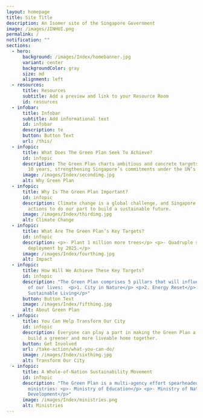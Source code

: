 ```yaml
---
layout: homepage
title: Site Title
description: An Isomer site of the Singapore Government
image: /images/JINHUI.png
permalink: /
notification: ""
sections:
  - hero:
      background: /images/Index/homebanner.jpg
      variant: center
      backgroundColor: gray
      size: md
      alignment: left
  - resources:
      title: Resources
      subtitle: Add a preview and link to your Resource Room
      id: resources
  - infobar:
      title: Infobar
      subtitle: Add informational text
      id: infobar
      description: te
      button: Button Text
      url: /this/
  - infopic:
      title: What Does The Green Plan Seek To Achieve?
      id: infopic
      description: The Green Plan charts ambitious and concrete targets over the next
        10 years, strengthening Singapore’s commitments under the UN’s 2030
      image: /images/Index/secondimg.jpg
      alt: Why Green Plan
  - infopic:
      title: Why Is The Green Plan Important?
      id: infopic
      description: Climate change is a global challenge, and Singapore is taking firm
        actions to do our part to build a sustainable future.
      image: /images/Index/thirdimg.jpg
      alt: Climate Change
  - infopic:
      title: What Are The Green Plan’s Key Targets?
      id: infopic
      description: <p>- Plant 1 million more trees</p> <p>- Quadruple solar energy
        deployment by 2025.</p>
      image: /images/Index/fourthimg.jpg
      alt: Impact
  - infopic:
      title: How Will We Achieve These Key Targets?
      id: infopic
      description: "The Green Plan comprises 5 pillars that will influence all aspects
        of our lives:  <p>1. City in Nature</p> <p>2. Energy Reset</p> <p>3.
        Sustainable Living</p>"
      button: Button Text
      image: /images/Index/fifthimg.jpg
      alt: About Green Plan
  - infopic:
      title: You Can Help Transform Our City
      id: infopic
      description: Everyone can play a part in making the Green Plan a reality. Let's
        build a greener and more liveable home together.
      button: Get Involved
      url: /take-action/what-you-can-do/
      image: /images/Index/sixthimg.jpg
      alt: Transform Our City
  - infopic:
      title: A Whole-of-Nation Sustainability Movement
      id: infopic
      description: "The Green Plan is a multi-agency effort spearheaded by five
        ministries: <p>- Ministry of Education</p> <p>- Ministry of National
        Development</p>"
      image: /images/Index/ministries.png
      alt: Ministries
---
```

